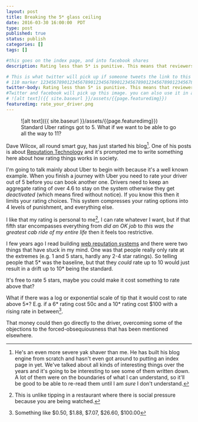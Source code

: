```yaml
---
layout: post
title: Breaking the 5* glass ceiling
date: 2016-03-30 16:00:00  PDT
type: post
published: true
status: publish
categories: []
tags: []

#this goes on the index page, and into facebook shares
description: Rating less than 5* is punitive. This means that reviewers can't express nuanced happiness. Here's one way to overcome that.

# This is what twitter will pick up if someone tweets the link to this page 
# 110 marker 1234567890123456789012345678901234567890123456789012345678901234567890123456789012345678901234567890123456789
twitter-body: Rating less than 5* is punitive. This means that reviewers can't express nuanced happiness.
#Twitter and facebook will pick up this image. you can also use it in a post with:
# ![alt text]({{ site.baseurl }}/assets/{{page.featuredimg}}) 
featuredimg: rate_your_driver.png
---
```


<figure class="half-width right">
![alt text]({{ site.baseurl }}/assets/{{page.featuredimg}})
<figcaption>
Standard Uber ratings got to 5. What if we want to be able to go all the way to 11?
</figcaption>
</figure>

Dave Wilcox, all round smart guy, has just started his blog[^1]. One of his posts is about [Reputation Technology](http://dwilcox.bitbucket.org/posts/2016/03/28/Reputation%20Technology.html) and it's prompted me to write something here about how rating things works in society.

I'm going to talk mainly about Uber to begin with because it's a well known example. When you finish a journey with Uber you need to rate your driver out of 5 before you can book another one. Drivers need to keep an aggregate rating of over 4.6 to stay on the system otherwise they get _deactivated_ (which means fired without notice). If you know this then it limits your rating choices. This system compresses your rating options into 4 levels of punishment, and everything else.

I like that my rating is personal to me[^2], I can rate whatever I want, but if that fifth star encompasses everything from _did an OK job_ to _this was the greatest cab ride of my entire life_ then it feels too restrictive.

I few years ago I read building [web reputation systems](http://shop.oreilly.com/product/9780596159801.do) and there were two things that have stuck in my mind. One was that people really only rate at the extremes (e.g. 1 and 5 stars, hardly any 2-4 star ratings). So telling people that 5* was the baseline, but that they _could_ rate up to 10 would just result in a drift up to 10* being the standard. 

It's free to rate 5 stars, maybe you could make it cost something to rate above that?

What if there was a log or exponential scale of tip that it would cost to rate above 5*? E.g. if a 6* rating cost 50c and a 10* rating cost $100 with a rising rate in between[^3].

That money could then go directly to the driver, overcoming some of the objections to the forced-obsequiousness that has been mentioned elsewhere.


[^1]: He's an even more severe yak shaver than me. He has built his blog engine from scratch and hasn't even got around to putting an index page in yet. We've talked about all kinds of interesting things over the years and it's going to be interesting to see some of them written down. A lot of them were on the boundaries of what I can understand, so it'll be good to be able to re-read them until I am _sure_ I don't understand.

[^2]: This is unlike tipping in a restaurant where there is social pressure because you are being watched.

[^3]: Something like $0.50, $1.88, $7.07, $26.60, $100.00
